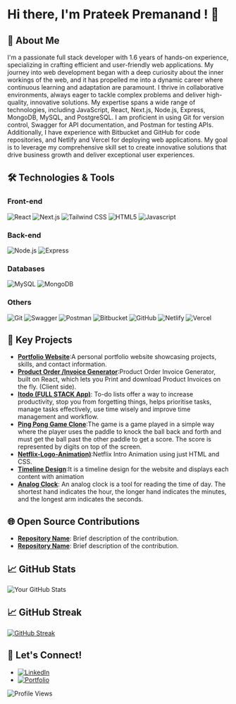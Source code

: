 # Hi there, I'm Prateek Premanand ! 👋

## 🚀 About Me
  I'm a passionate full stack developer with 1.6 years of hands-on experience, specializing in crafting efficient and user-friendly web applications. My journey into web development began with a deep curiosity about the inner workings of the web, and it has propelled me into a dynamic career where continuous learning and adaptation are paramount. I thrive in collaborative environments, always eager to tackle complex problems and deliver high-quality, innovative solutions. 
  My expertise spans a wide range of technologies, including JavaScript, React, Next.js, Node.js, Express, MongoDB, MySQL, and PostgreSQL. I am proficient in using Git for version control, Swagger for API documentation, and Postman for testing APIs. Additionally, I have experience with Bitbucket and GitHub for code repositories, and Netlify and Vercel for deploying web applications. My goal is to leverage my comprehensive skill set to create innovative solutions that drive business growth and deliver exceptional user experiences.

## 🛠️ Technologies & Tools

### Front-end
![React](https://img.shields.io/badge/-React-61DAFB?logo=react&logoColor=white&style=flat)
![Next.js](https://img.shields.io/badge/-Next.js-000000?logo=next.js&logoColor=white&style=flat)
![Tailwind CSS](https://img.shields.io/badge/-Tailwind%20CSS-38B2AC?logo=tailwind-css&logoColor=white&style=flat)
![HTML5](https://img.shields.io/badge/-HTML5-E34F26?style=flat-square&logo=html5&logoColor=white)
![Javascript](https://img.shields.io/badge/-javascript-f7df1c?style=flat-square&logo=javascript&logoColor=black")


### Back-end
![Node.js](https://img.shields.io/badge/-Node.js-339933?logo=node.js&logoColor=white&style=flat)
![Express](https://img.shields.io/badge/-Express-000000?logo=express&logoColor=white&style=flat)

### Databases
![MySQL](https://img.shields.io/badge/-MySQL-4479A1?logo=mysql&logoColor=white&style=flat)
![MongoDB](https://img.shields.io/badge/-MongoDB-47A248?logo=mongodb&logoColor=white&style=flat)

### Others
![Git](https://img.shields.io/badge/-Git-F05032?logo=git&logoColor=white&style=flat)
![Swagger](https://img.shields.io/badge/-Swagger-85EA2D?logo=swagger&logoColor=black&style=flat)
![Postman](https://img.shields.io/badge/-Postman-FF6C37?logo=postman&logoColor=white&style=flat)
![Bitbucket](https://img.shields.io/badge/-Bitbucket-0052CC?logo=bitbucket&logoColor=white&style=flat)
![GitHub](https://img.shields.io/badge/-GitHub-181717?logo=github&logoColor=white&style=flat)
![Netlify](https://img.shields.io/badge/-Netlify-00C7B7?logo=netlify&logoColor=white&style=flat)
![Vercel](https://img.shields.io/badge/-Vercel-000000?logo=vercel&logoColor=white&style=flat)

## 🌟 Key Projects
- **[Portfolio Website](https://prateek-premanand.vercel.app/)**:A personal portfolio website showcasing projects, skills, and contact information.
- **[Product Order /Invoice Generator](https://kb-eight-khaki.vercel.app/)**:Product Order Invoice Generator, built on React, which lets you Print and download Product Invoices on the fly. (Client side).
- **[Itodo (FULL STACK App)](https://react-portfolio-prateek.vercel.app/)**: To-do lists offer a way to increase productivity, stop you from forgetting things, helps prioritise tasks, manage tasks effectively, use time wisely and improve time management and workflow.
- **[Ping Pong Game Clone](https://gamepongjavascript.netlify.app/)**:The game is a game played in a simple way where the player uses the paddle to knock the ball back and forth and must get the ball past the other paddle to get a score. The score is represented by digits on top of the screen.
- **[Netflix-Logo-Animation)](https://resplendent-tiramisu-c48b3b.netlify.app/)**:Netflix Intro Animation using just HTML and CSS.
- **[Timeline Design](https://timelinedesignhtmlcss.netlify.app/)**:It is a timeline design for the website and displays each content with animation
- **[Analog Clock](https://analogclockjavascript.netlify.app/)**: An analog clock is a tool for reading the time of day. The shortest hand indicates the hour, the longer hand indicates the minutes, and the longest arm indicates the seconds.

## 🌐 Open Source Contributions
- **[Repository Name](link-to-repo)**: Brief description of the contribution.
- **[Repository Name](link-to-repo)**: Brief description of the contribution.

## 📈 GitHub Stats
![Your GitHub Stats](https://github-readme-stats.vercel.app/api?username=prateekpmd&show_icons=true&theme=radical)

## 📈 GitHub Streak
[![GitHub Streak](https://github-readme-streak-stats.herokuapp.com?user=prateekpmd&theme=dark&ring=fb4362&file=fb4362&currStreakNum=fb4362&currStreakLabel=fb4362&hide_border=true)](https://git.io/streak-stats)


## 💬 Let's Connect!
- [![LinkedIn](https://img.shields.io/badge/-LinkedIn-0077B5?logo=linkedin&logoColor=white&style=flat)](https://www.linkedin.com/in/prateek-premananddd/)
- [![Portfolio](https://img.shields.io/badge/-Portfolio-FF4088?style=flat&logo=google-chrome&logoColor=white)](https://prateek-premanand.vercel.app/)

![Profile Views](https://komarev.com/ghpvc/?username=prateekpmd&color=brightgreen)
